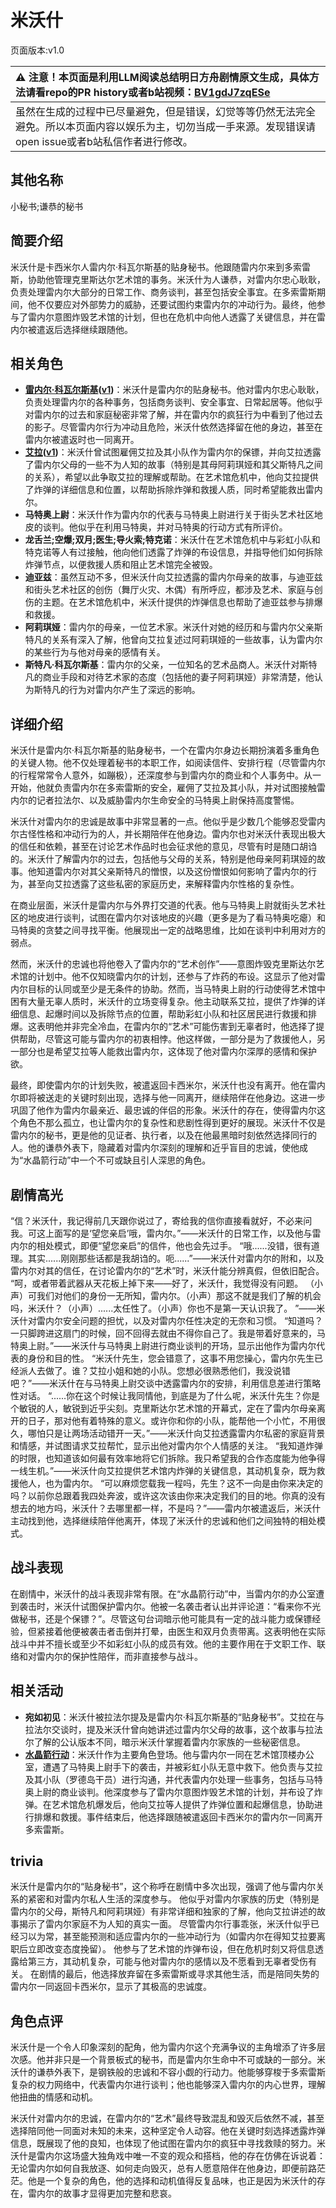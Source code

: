 # 米沃什
页面版本:v1.0
 

| :warning: 注意！本页面是利用LLM阅读总结明日方舟剧情原文生成，具体方法请看repo的PR history或者b站视频：[BV1gdJ7zqESe](https://www.bilibili.com/video/BV1gdJ7zqESe/)         |
|:----------------------------|
| 虽然在生成的过程中已尽量避免，但是错误，幻觉等等仍然无法完全避免。所以本页面内容以娱乐为主，切勿当成一手来源。发现错误请open issue或者b站私信作者进行修改。|



## 其他名称
小秘书;谦恭的秘书
## 简要介绍
米沃什是卡西米尔人雷内尔·科瓦尔斯基的贴身秘书。他跟随雷内尔来到多索雷斯，协助他管理克里斯达尔艺术馆的事务。米沃什为人谦恭，对雷内尔忠心耿耿，负责处理雷内尔大部分的日常工作、商务谈判，甚至包括安全事宜。在多索雷斯期间，他不仅要应对外部势力的威胁，还要试图约束雷内尔的冲动行为。最终，他参与了雷内尔意图炸毁艺术馆的计划，但也在危机中向他人透露了关键信息，并在雷内尔被遣返后选择继续跟随他。
## 相关角色
-   **[雷内尔·科瓦尔斯基](../char_v3/extended_char_9d2b63.md)([v1](extended_char_9d2b63.md))**：米沃什是雷内尔的贴身秘书。他对雷内尔忠心耿耿，负责处理雷内尔的各种事务，包括商务谈判、安全事宜、日常起居等。他似乎对雷内尔的过去和家庭秘密非常了解，并在雷内尔的疯狂行为中看到了他过去的影子。尽管雷内尔行为冲动且危险，米沃什依然选择留在他的身边，甚至在雷内尔被遣返时也一同离开。
-   **[艾拉](../char_v3/char_4123_ela.md)([v1](char_4123_ela.md))**：米沃什曾试图雇佣艾拉及其小队作为雷内尔的保镖，并向艾拉透露了雷内尔父母的一些不为人知的故事（特别是其母阿莉琪娅和其父斯特凡之间的关系），希望以此争取艾拉的理解或帮助。在艺术馆危机中，他向艾拉提供了炸弹的详细信息和位置，以帮助拆除炸弹和救援人质，同时希望能救出雷内尔。
-   **马特奥上尉**：米沃什作为雷内尔的代表与马特奥上尉进行关于街头艺术社区地皮的谈判。他似乎在利用马特奥，并对马特奥的行动方式有所评价。
-   **龙舌兰;空爆;双月;医生;导火索;特克诺**：米沃什在艺术馆危机中与彩虹小队和特克诺等人有过接触，他向他们透露了炸弹的布设信息，并指导他们如何拆除炸弹节点，以便救援人质和阻止艺术馆完全被毁。
-   **迪亚兹**：虽然互动不多，但米沃什向艾拉透露的雷内尔母亲的故事，与迪亚兹和街头艺术社区的创伤（舞厅火灾、木偶）有所呼应，都涉及艺术、家庭与创伤的主题。在艺术馆危机中，米沃什提供的炸弹信息也帮助了迪亚兹参与排爆和救援。
-   **阿莉琪娅**：雷内尔的母亲，一位艺术家。米沃什对她的经历和与雷内尔父亲斯特凡的关系有深入了解，他曾向艾拉复述过阿莉琪娅的一些故事，认为雷内尔的某些行为与他对母亲的感情有关。
-   **斯特凡·科瓦尔斯基**：雷内尔的父亲，一位知名的艺术品商人。米沃什对斯特凡的商业手段和对待艺术家的态度（包括他的妻子阿莉琪娅）非常清楚，他认为斯特凡的行为对雷内尔产生了深远的影响。
## 详细介绍
米沃什是雷内尔·科瓦尔斯基的贴身秘书，一个在雷内尔身边长期扮演着多重角色的关键人物。他不仅处理着秘书的本职工作，如阅读信件、安排行程（尽管雷内尔的行程常常令人意外，如蹦极），还深度参与到雷内尔的商业和个人事务中。从一开始，他就负责雷内尔在多索雷斯的安全，雇佣了艾拉及其小队，并对试图接触雷内尔的记者拉法尔、以及威胁雷内尔生命安全的马特奥上尉保持高度警惕。

米沃什对雷内尔的忠诚是故事中非常显著的一点。他似乎是少数几个能够忍受雷内尔古怪性格和冲动行为的人，并长期陪伴在他身边。雷内尔也对米沃什表现出极大的信任和依赖，甚至在讨论艺术作品时也会征求他的意见，尽管有时是随口胡诌的。米沃什了解雷内尔的过去，包括他与父母的关系，特别是他母亲阿莉琪娅的故事。他知道雷内尔对其父亲斯特凡的憎恨，以及这份憎恨如何影响了雷内尔的行为，甚至向艾拉透露了这些私密的家庭历史，来解释雷内尔性格的复杂性。

在商业层面，米沃什是雷内尔与外界打交道的代表。他与马特奥上尉就街头艺术社区的地皮进行谈判，试图在雷内尔对该地皮的兴趣（更多是为了看马特奥吃瘪）和马特奥的贪婪之间寻找平衡。他展现出一定的战略思维，比如在谈判中利用对方的弱点。

然而，米沃什的忠诚也将他卷入了雷内尔的“艺术创作”——意图炸毁克里斯达尔艺术馆的计划中。他不仅知晓雷内尔的计划，还参与了炸药的布设。这显示了他对雷内尔目标的认同或至少是无条件的协助。然而，当马特奥上尉的行动使得艺术馆中困有大量无辜人质时，米沃什的立场变得复杂。他主动联系艾拉，提供了炸弹的详细信息、起爆时间以及拆除节点的位置，帮助彩虹小队和社区居民进行救援和排爆。这表明他并非完全冷血，在雷内尔的“艺术”可能伤害到无辜者时，他选择了提供帮助，尽管这可能与雷内尔的初衷相悖。他这样做，一部分是为了救援他人，另一部分也是希望艾拉等人能救出雷内尔，这体现了他对雷内尔深厚的感情和保护欲。

最终，即使雷内尔的计划失败，被遣返回卡西米尔，米沃什也没有离开。他在雷内尔即将被送走的关键时刻出现，选择与他一同离开，继续陪伴在他身边。这进一步巩固了他作为雷内尔最亲近、最忠诚的伴侣的形象。米沃什的存在，使得雷内尔这个角色不那么孤立，也让雷内尔的复杂性和悲剧性得到更好的展现。米沃什不仅是雷内尔的秘书，更是他的见证者、执行者，以及在他最黑暗时刻依然选择同行的人。他的谦恭外表下，隐藏着对雷内尔深刻的理解和近乎盲目的忠诚，使他成为“水晶箭行动”中一个不可或缺且引人深思的角色。
## 剧情高光
“信？米沃什，我记得前几天跟你说过了，寄给我的信你直接看就好，不必来问我。可这上面写的是‘望您亲启’哦，雷内尔。”——米沃什的日常工作，以及他与雷内尔的相处模式，即便“望您亲启”的信件，他也会先过手。
“哦......没错，很有道理。其实......刚刚那些话都是我胡诌的。呃......”——米沃什对雷内尔的附和，以及雷内尔对其的信任，在讨论雷内尔的“艺术”时，米沃什能分辨真假，但依旧配合。
“呵，或者带着武器从天花板上掉下来——好了，米沃什，我觉得没有问题。 （小声）可我们对他们的身份一无所知，雷内尔。（小声）那这不就是我们了解的机会吗，米沃什？（小声）......太任性了。（小声）你也不是第一天认识我了。 ”——米沃什对雷内尔安全问题的担忧，以及对雷内尔任性决定的无奈和习惯。
“知道吗？一只脚跨进这扇门的时候，回不回得去就由不得你自己了。我是带着好意来的，马特奥上尉。”——米沃什与马特奥上尉进行商业谈判的开场，显示出他作为雷内尔代表的身份和目的性。
“米沃什先生，您会错意了，这事不用您操心，雷内尔先生已经派人去做了。谁？艾拉小姐和她的小队。您想必很熟悉他们，我没说错吧？”——米沃什在与马特奥上尉交谈中透露雷内尔的安排，利用信息差进行策略性对话。
“......你在这个时候让我同情他，到底是为了什么呢，米沃什先生？你是个敏锐的人，敏锐到近乎尖刻。克里斯达尔艺术馆的开幕式，定在了雷内尔母亲离开的日子，那对他有着特殊的意义。或许你和你的小队，能帮他一个小忙，不用很久，哪怕只是让两场活动错开一天。”——米沃什向艾拉透露雷内尔私密的家庭背景和情感，并试图请求艾拉帮忙，显示出他对雷内尔个人情感的关注。
“我知道炸弹的时限，也知道该如何最有效率地将它们拆除。我只希望我的合作态度能为他争得一线生机。”——米沃什向艾拉提供艺术馆内炸弹的关键信息，其动机复杂，既为救援他人，也为雷内尔。
“可以麻烦您载我一程吗，先生？这不一向是由你来决定的吗？以前你总跟着我四处奔波，或许这次该由你来决定我们的目的地。你真的没有想去的地方吗，米沃什？去哪里都一样，不是吗？”——雷内尔被遣返后，米沃什主动找到他，选择继续陪伴他离开，体现了米沃什的忠诚和他们之间独特的相处模式。
## 战斗表现
在剧情中，米沃什的战斗表现非常有限。在“水晶箭行动”中，当雷内尔的办公室遭到袭击时，米沃什试图保护雷内尔。他被一名袭击者认出并评论道：“看来你不光做秘书，还是个保镖？”。尽管这句台词暗示他可能具有一定的战斗能力或保镖经验，但紧接着他便被袭击者击倒并打晕，由医生和双月负责带离。这表明他在实际战斗中并不擅长或至少不如彩虹小队的成员有效。他的主要作用在于文职工作、联络和对雷内尔的保护性陪伴，而非直接参与战斗。
## 相关活动
-   **宛如初见**：米沃什被拉法尔提及是雷内尔·科瓦尔斯基的“贴身秘书”。艾拉在与拉法尔交谈时，提及米沃什曾向她讲述过雷内尔父母的故事，这个故事与拉法尔了解的公认版本不同，暗示米沃什掌握着雷内尔家族的一些秘密信息。
-   **[水晶箭行动](../stories/act32side.md)**：米沃什作为主要角色登场。他与雷内尔一同在艺术馆顶楼办公室，遭遇了马特奥上尉手下的袭击，并被彩虹小队无意中救下。他负责与艾拉及其小队（罗德岛干员）进行沟通，并代表雷内尔处理一些事务，包括与马特奥上尉的商业谈判。他深度参与了雷内尔意图炸毁艺术馆的计划，并布设了炸弹。在艺术馆危机爆发后，他向艾拉等人提供了炸弹位置和起爆信息，协助进行排爆和救援。事件结束后，他选择跟随被遣返回卡西米尔的雷内尔一同离开多索雷斯。
## trivia
米沃什是雷内尔的“贴身秘书”，这个称呼在剧情中多次出现，强调了他与雷内尔关系的紧密和对雷内尔私人生活的深度参与。
他似乎对雷内尔家族的历史（特别是雷内尔的父母，斯特凡和阿莉琪娅）有非常详细和独家的了解，他向艾拉讲述的故事揭示了雷内尔家庭不为人知的真实一面。
尽管雷内尔行事乖张，米沃什似乎已经习以为常，甚至能预测和适应雷内尔的一些冲动行为（如雷内尔在得知艾拉要离职后立即改变态度挽留）。
他参与了艺术馆的炸弹布设，但在危机时刻又将信息透露给第三方，其动机复杂，可能与他对雷内尔的感情以及不愿看到无辜者受伤有关。
在剧情的最后，他选择放弃留在多索雷斯或寻求其他生活，而是陪同失势的雷内尔一同返回卡西米尔，显示了其极高的忠诚度。
## 角色点评
米沃什是一个令人印象深刻的配角，他为雷内尔这个充满争议的主角增添了许多层次感。他并非只是一个背景板式的秘书，而是雷内尔生命中不可或缺的一部分。米沃什的谦恭外表下，是钢铁般的忠诚和不容小觑的行动力。他能够穿梭于多索雷斯复杂的权力网络中，代表雷内尔进行谈判；他也能够深入雷内尔的内心世界，理解他扭曲的情感和动机。

米沃什对雷内尔的忠诚，在雷内尔的“艺术”最终导致混乱和毁灭后依然不减，甚至选择陪同他一同面对未知的未来，这种坚定令人动容。他在关键时刻选择透露炸弹信息，既展现了他的良知，也体现了他试图在雷内尔的疯狂中寻找救赎的努力。米沃什是雷内尔这场盛大独角戏中唯一不变的观众和搭档，他的存在仿佛在诉说着：无论雷内尔如何自我放逐、如何走向毁灭，总有人愿意陪伴在他身边，即便前路茫茫。他是一个复杂的角色，他的选择和动机值得反复品味，也正是因为米沃什的存在，雷内尔的故事才显得更加完整和悲哀。